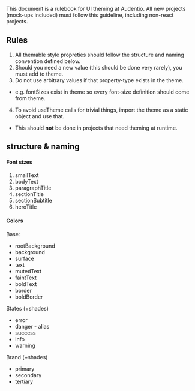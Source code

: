 This document is a rulebook for UI theming at Audentio. All new projects (mock-ups included) must follow this guideline, including non-react projects.

## Rules

1. All themable style propreties should follow the structure and naming convention defined below. 
2. Should you need a new value (this should be done very rarely), you must add to theme.
3. Do not use arbitrary values if that property-type exists in the theme.
  - e.g. fontSizes exist in theme so every font-size definition should come from theme.
4. To avoid useTheme calls for trivial things, import the theme as a static object and use that. 
  - This should **not** be done in projects that need theming at runtime.

## structure & naming

#### Font sizes

1. smallText
2. bodyText
3. paragraphTitle
4. sectionTitle
5. sectionSubtitle
6. heroTitle


#### Colors

Base:
- rootBackground
- background
- surface
- text
- mutedText
- faintText
- boldText
- border
- boldBorder

States (+shades)
- error
- danger - alias
- success
- info
- warning

Brand (+shades) 
- primary
- secondary
- tertiary